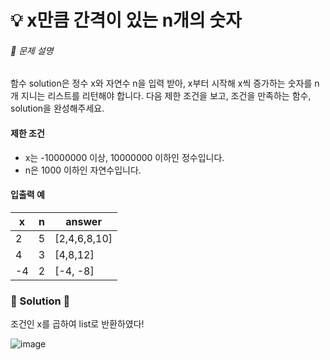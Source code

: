 # 💡 x만큼 간격이 있는 n개의 숫자

###### 📃 문제 설명

함수 solution은 정수 x와 자연수 n을 입력 받아, x부터 시작해 x씩 증가하는 숫자를 n개 지니는 리스트를 리턴해야 합니다. 다음 제한 조건을 보고, 조건을 만족하는 함수, solution을 완성해주세요.
 
#### 제한 조건

- x는 -10000000 이상, 10000000 이하인 정수입니다.
- n은 1000 이하인 자연수입니다.

#### 입출력 예

| x   | n   | answer       |
| --- | --- | ------------ |
| 2   | 5   | [2,4,6,8,10] |
| 4   | 3   | [4,8,12]     |
| -4  | 2   | [-4, -8]     |

### 🔑 Solution 🔑 

조건인 x를 곱하여 list로 반환하였다!

![image](https://user-images.githubusercontent.com/116260619/218644394-cdd6b448-7db7-4002-846f-5f1df4525244.png)
